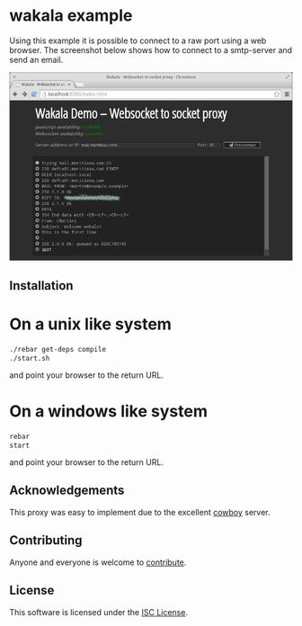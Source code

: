 wakala example
==============
Using this example it is possible to connect to a raw port using a web
browser. The screenshot below shows how to connect to a smtp-server and
send an email.

![Wakala demo screenshot](demo_screenshot.png)

Installation
------------

On a unix like system
=====================

```
./rebar get-deps compile
./start.sh
```
and point your browser to the return URL.

On a windows like system
========================

```
rebar
start
```
and point your browser to the return URL.


Acknowledgements
----------------
This proxy was easy to implement due to the excellent
[cowboy](https://github.com/ninenines/cowboy) server.


Contributing
------------
Anyone and everyone is welcome to [contribute](CONTRIBUTING.md).


License
-------
This software is licensed under the [ISC License](LICENSE).
